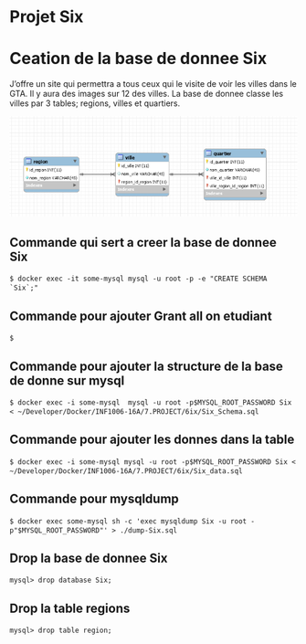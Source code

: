 # Projet Six 
# Ceation de la base de donnee Six 

J’offre un site qui permettra a tous ceux qui le visite de voir les villes dans le GTA.
Il y aura des images sur 12 des villes. 
La base de donnee classe les villes par 3 tables; regions, villes et quartiers. 

![alt tag](https://github.com/CollegeBoreal/INF1006-16A/blob/Gary/7.PROJECT/6ix/Six.png)

## Commande qui sert a creer la base de donnee Six 
```
$ docker exec -it some-mysql mysql -u root -p -e "CREATE SCHEMA `Six`;"
```
## Commande pour ajouter Grant all on etudiant 
```
$
```
## Commande pour ajouter la structure de la base de donne sur mysql
```
$ docker exec -i some-mysql  mysql -u root -p$MYSQL_ROOT_PASSWORD Six < ~/Developer/Docker/INF1006-16A/7.PROJECT/6ix/Six_Schema.sql
```
## Commande pour ajouter les donnes dans la table 
```
$ docker exec -i some-mysql mysql -u root -p$MYSQL_ROOT_PASSWORD Six < ~/Developer/Docker/INF1006-16A/7.PROJECT/6ix/Six_data.sql
```
## Commande pour mysqldump
```
$ docker exec some-mysql sh -c 'exec mysqldump Six -u root -p"$MYSQL_ROOT_PASSWORD"' > ./dump-Six.sql
```
## Drop la base de donnee Six
```
mysql> drop database Six;
```
## Drop la table regions
```
mysql> drop table region;
```
